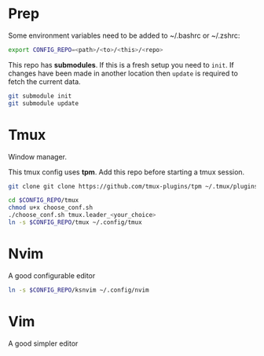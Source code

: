 # Prep

Some environment variables need to be added to ~/.bashrc or ~/.zshrc:

```bash
export CONFIG_REPO=<path>/<to>/<this>/<repo>
```

This repo has **submodules**. If this is a fresh setup you need to `init`. If
changes have been made in another location then `update` is required to fetch
the current data.

```bash
git submodule init
git submodule update
```

# Tmux

Window manager.

This tmux config uses **tpm**. Add this repo before starting a tmux session.

```bash
git clone git clone https://github.com/tmux-plugins/tpm ~/.tmux/plugins/tpm
```

```bash
cd $CONFIG_REPO/tmux
chmod u+x choose_conf.sh
./choose_conf.sh tmux.leader_<your_choice>
ln -s $CONFIG_REPO/tmux ~/.config/tmux
```

# Nvim

A good configurable editor

```bash
ln -s $CONFIG_REPO/ksnvim ~/.config/nvim
```


# Vim

A good simpler editor


